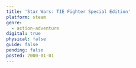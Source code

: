 ```yaml
---
title: 'Star Wars: TIE Fighter Special Edition'
platform: steam
genre:
  - action-adventure
digital: true
physical: false
guide: false
pending: false
posted: 2000-01-01
---
```

